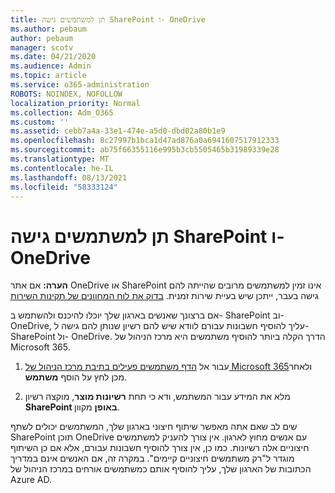 ```yaml
---
title: תן למשתמשים גישה SharePoint ו- OneDrive
ms.author: pebaum
author: pebaum
manager: scotv
ms.date: 04/21/2020
ms.audience: Admin
ms.topic: article
ms.service: o365-administration
ROBOTS: NOINDEX, NOFOLLOW
localization_priority: Normal
ms.collection: Adm_O365
ms.custom: ''
ms.assetid: cebb7a4a-33e1-474e-a5d0-dbd02a80b1e9
ms.openlocfilehash: 8c27997b1bca1d47ad876a0a6941607517912333
ms.sourcegitcommit: ab75f66355116e995b3cb5505465b31989339e28
ms.translationtype: MT
ms.contentlocale: he-IL
ms.lasthandoff: 08/13/2021
ms.locfileid: "58333124"
---
```

# <a name="give-users-access-to-sharepoint-and-onedrive"></a>תן למשתמשים גישה SharePoint ו- OneDrive

**הערה:** אם אתר OneDrive או SharePoint אינו זמין למשתמשים מרובים שהייתה להם גישה בעבר, ייתכן שיש בעיית שירות זמנית. [בדוק את לוח המחוונים של תקינות השירות](https://portal.office.com/adminportal/home#/servicehealth)
  
אם ברצונך שאנשים בארגון שלך יוכלו להיכנס ולהשתמש ב- SharePoint וב- OneDrive, עליך להוסיף חשבונות עבורם לוודא שיש להם רשיון שנותן להם גישה ל- SharePoint ול- OneDrive. הדרך הקלה ביותר להוסיף משתמשים היא מרכז הניהול של Microsoft 365.
  
1. עבור אל [הדף משתמשים פעילים בתיבת מרכז הניהול של Microsoft 365](https://portal.office.com/adminportal/home#/users)ולאחר מכן לחץ על הוסף **משתמש**.
    
2. מלא את המידע עבור המשתמש, ודא כי תחת **רשיונות מוצר**, מוקצה רשיון **SharePoint באופן** מקוון. 
    
שים לב שאם אתה מאפשר שיתוף חיצוני בארגון שלך, המשתמשים יכולים לשתף SharePoint תוכן OneDrive עם אנשים מחוץ לארגון. אין צורך להעניק למשתמשים חיצוניים אלה רשיונות. כמו כן, אין צורך להוסיף חשבונות עבורם, אלא אם כן השיתוף מוגדר ל"רק משתמשים חיצוניים קיימים". במקרה זה, אם האנשים אינם במדריך הכתובות של הארגון שלך, עליך להוסיף אותם כמשתמשים אורחים במרכז הניהול של Azure AD.
  

